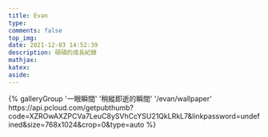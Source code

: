 ```yaml
---
title: Evan
type:
comments: false
top_img:
date: 2021-12-03 14:52:39
description: 碩碩的成長紀錄
mathjax:
katex:
aside:
---
```


<div class="gallery-group-main">
{% galleryGroup '一眼瞬間' '稍縱即逝的瞬間' '/evan/wallpaper' https://api.pcloud.com/getpubthumb?code=XZROwAXZPCVa7LeuC8ySVhCcYSU21QkLRkL7&linkpassword=undefined&size=768x1024&crop=0&type=auto %}
<!-- {% galleryGroup '漫威' '關於漫威的圖片' '/Gallery/marvel' https://i.loli.net/2019/12/25/8t97aVlp4hgyBGu.jpg %} -->
</div>

